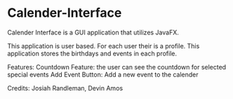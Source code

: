 # Calender-Interface
Calender Interface is a GUI application that utilizes JavaFX.

This application is user based. For each user their is a profile. This application stores the birthdays and events in each profile.

Features:
  Countdown Feature: the user can see the countdown for selected special events
  Add Event Button: Add a new event to the calender
  
Credits: Josiah Randleman, Devin Amos  

